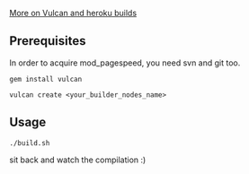 [More on Vulcan and heroku builds](http://www.higherorderheroku.com/articles/using-vulcan-to-build-binary-dependencies-on-heroku/)

## Prerequisites

In order to acquire mod_pagespeed, you need svn and git too.

```
gem install vulcan
```

```
vulcan create <your_builder_nodes_name>
```


## Usage

```
./build.sh
```

sit back and watch the compilation :)
